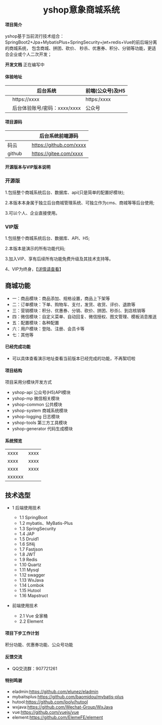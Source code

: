 <h1 style="text-align: center">yshop意象商城系统</h1>


#### 项目简介
yshop基于当前流行技术组合： SpringBoot2+Jpa+MybatisPlus+SpringSecurity+jwt+redis+Vue的前后端分离的商城系统， 包含商城、拼团、砍价、
秒杀、优惠券、积分、分销等功能，更适合企业或个人二次开发；

**开发文档**  正在编写中

#### 体验地址

|     |   后台系统  |   前端(公众号)及H5  |
|---  |--- | --- |
|   |  https://xxxx   |  https:/xxxx   |
|    |  后台体验账号/密码：xxxx/xxxx   |  公众号   |


#### 项目源码

|     |   |   后台系统前端源码  |
|---  |--- | --- |
|   码云  |    |  https://github.com/xxxx  |
|  github   |    |  https://gitee.com/xxxx   |

#### 开源版本与VIP版本说明


###  开源版
1.包括整个商城系统后台、数据库、api(只是简单的配置好模块);

2.本版本本身属于独立后台商城管理系统、可独立作为cms、商城等等后台使用;

3.可以个人、企业直接使用。

### VIP版
1.包括整个商城系统后台、数据库、API、H5;

2.本版本是演示的所有功能代码;

3.加入VIP、享有后续所有功能免费升级及其技术支持等。

4、VIP为终身，【[详情请查看](https://gitee.com/guchengwuyue/yshopmall/wikis/pages?sort_id=1715823&doc_id=441578)】 


## 商城功能

* 一：商品模块：商品添加、规格设置，商品上下架等
* 二：订单模块：下单、购物车、支付，发货、收货、评价、退款等
* 三：营销模块：积分、优惠券、分销、砍价、拼团、秒杀(、到店核销等
* 四：微信模块：自定义菜单、自动回复、微信授权、图文管理、模板消息推送
* 五：配置模块：各种配置
* 六：用户模块：登陆、注册、会员卡等
* 七：其他等
        

####  已经完成功能
- 可以具体查看演示地址查看当前版本已经完成的功能，不再絮叨啦



#### 项目结构
项目采用分模块开发方式
- yshop-api       公众号(H5)API模块
- yshop-mp        微信相关模块
- yshop-common    公共模块
- yshop-system    商城系统模块
- yshop-logging   日志模块
- yshop-tools     第三方工具模块
- yshop-generator 代码生成模块

#### 系统预览
<table>
    <tr>
        <td>xxxx</td>
        <td>xxxx</td>
    </tr>
    <tr>
        <td>xxxx</td>
        <td>xxxx</td>
    </tr>
    <tr>
        <td>xxxx</td>
        <td>xxxx</td>
    </tr>
    <tr>   
 <td>xxxxxx</td>
    </tr>
</table>

## 技术选型
* 1 后端使用技术
    * 1.1 SpringBoot
    * 1.2 mybatis、MyBatis-Plus
    * 1.3 SpringSecurity
    * 1.4 JAP
    * 1.5 Druid1
    * 1.6 Slf4j
    * 1.7 Fastjson
    * 1.8 JWT
    * 1.9 Redis
    * 1.10 Quartz
    * 1.11 Mysql
    * 1.12 swagger
    * 1.13 WxJava
    * 1.14 Lombok
    * 1.15 Hutool
    * 1.16 Mapstruct
        
* 前端使用技术
    * 2.1 Vue 全家桶
    * 2.2 Element


#### 项目下步工作计划
积分功能、优惠券功能、公众号功能
#### 反馈交流
- QQ交流群：907721261

####  特别鸣谢
- eladmin:https://github.com/elunez/eladmin
- mybaitsplus:https://github.com/baomidou/mybatis-plus
- hutool:https://github.com/looly/hutool
- wxjava:https://github.com/Wechat-Group/WxJava
- vue:https://github.com/vuejs/vue
- element:https://github.com/ElemeFE/element
